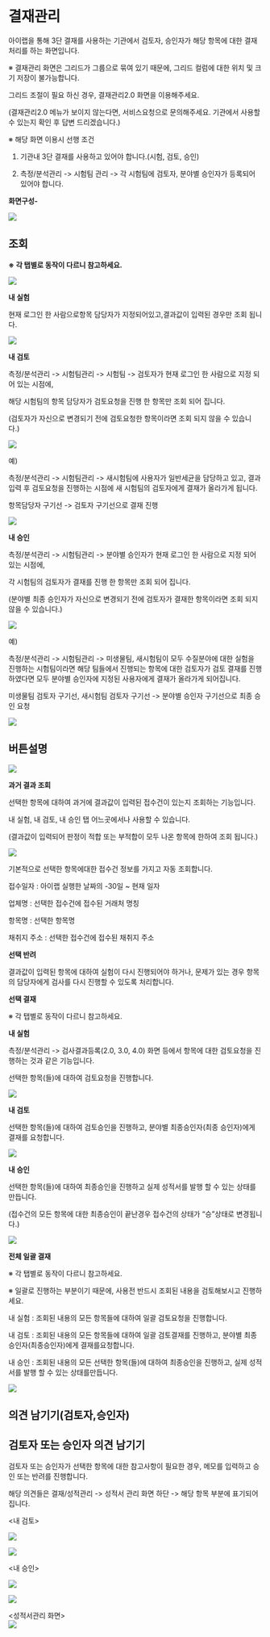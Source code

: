 # 결재관리

아이랩을 통해 3단 결재를 사용하는 기관에서 검토자, 승인자가 해당 항목에 대한 결재 처리를 하는 화면입니다.

※ 결재관리 화면은 그리드가 그룹으로 묶여 있기 때문에, 그리드 컬럼에 대한 위치 및 크기 저장이 불가능합니다.

그리드 조절이 필요 하신 경우, 결재관리2.0 화면을 이용해주세요.

\(결재관리2.0 메뉴가 보이지 않는다면, 서비스요청으로 문의해주세요. 기관에서 사용할 수 있는지 확인 후 답변 드리겠습니다.\)

※ 해당 화면 이용시 선행 조건

1. 기관내 3단 결재를 사용하고 있어야 합니다.\(시험, 검토, 승인\)

2. 측정/분석관리 -&gt; 시험팀 관리 -&gt; 각 시험팀에 검토자, 분야별 승인자가 등록되어 있어야 합니다.



**화면구성-**

![](/assets/005결재성적관리/004화면구성.png)

## 조회

**※ 각 탭별로 동작이 다르니 참고하세요.**

![](/assets/005결재성적관리/005조회_탭.png)  




**내 실험**

현재 로그인 한 사람으로항목 담당자가 지정되어있고,결과값이 입력된 경우만 조회 됩니다.

![](/assets/005결재성적관리/006조회_내실험.png)

  


  


**내 검토**

측정/분석관리 -&gt; 시험팀관리 -&gt; 시험팀 -&gt; 검토자가 현재 로그인 한 사람으로 지정 되어 있는 시점에,

해당 시험팀의 항목 담당자가 검토요청을 진행 한 항목만 조회 되어 집니다.

\(검토자가 자신으로 변경되기 전에 검토요청한 항목이라면 조회 되지 않을 수 있습니다.\)

![](/assets/005결재성적관리/007조회_내검토.png)  


  


예\)

측정/분석관리 -&gt; 시험팀관리 -&gt; 새시험팀에 사용자가 일반세균을 담당하고 있고, 결과 입력 후 검토요청을 진행하는 시점에 새 시험팀의 검토자에게 결재가 올라가게 됩니다.

항목담당자 구기선 -&gt; 검토자 구기선으로 결재 진행

![](/assets/005결재성적관리/008예_시험팀관리.png)  


  


  


**내 승인**

측정/분석관리 -&gt; 시험팀관리 -&gt; 분야별 승인자가 현재 로그인 한 사람으로 지정 되어 있는 시점에,

각 시험팀의 검토자가 결재를 진행 한 항목만 조회 되어 집니다.

\(분야별 최종 승인자가 자신으로 변경되기 전에 검토자가 결재한 항목이라면 조회 되지 않을 수 있습니다.\)

![](/assets/005결재성적관리/009조회_내승인.png)

  


예\)

측정/분석관리 -&gt; 시험팀관리 -&gt; 미생물팀, 새시험팀이 모두 수질분야에 대한 실험을 진행하는 시험팀이라면 해당 팀들에서 진행되는 항목에 대한 검토자가 검토 결재를 진행하였다면 모두 분야별 승인자에 지정된 사용자에게 결재가 올라가게 되어집니다.

미생물팀 검토자 구기선, 새시험팀 검토자 구기선 -&gt; 분야별 승인자 구기선으로 최종 승인 요청

![](/assets/005결재성적관리/010예_시험팀관리.png)

## 버튼설명

![](/assets/005결재성적관리/011버튼들.png)

**과거 결과 조회**

선택한 항목에 대하여 과거에 결과값이 입력된 접수건이 있는지 조회하는 기능입니다.

내 실험, 내 검토, 내 승인 탭 어느곳에서나 사용할 수 있습니다.

\(결과값이 입력되어 판정이 적합 또는 부적합이 모두 나온 항목에 한하여 조회 됩니다.\)

![](/assets/005결재성적관리/012항목과거이력조회.png)

기본적으로 선택한 항목에대한 접수건 정보를 가지고 자동 조회합니다.

접수일자 : 아이랩 실행한 날짜의 -30일 ~ 현재 일자

업체명 : 선택한 접수건에 접수된 거래처 명칭

항목명 : 선택한 항목명

채취지 주소 : 선택한 접수건에 접수된 채취지 주소

**선택 반려**

결과값이 입력된 항목에 대하여 실험이 다시 진행되어야 하거나, 문제가 있는 경우 항목의 담당자에게 검사를 다시 진행할 수 있도록 처리합니다.

**선택 결재**

※ 각 탭별로 동작이 다르니 참고하세요.

**내 실험**

측정/분석관리 -&gt; 검사결과등록\(2.0, 3.0, 4.0\) 화면 등에서 항목에 대한 검토요청을 진행하는 것과 같은 기능입니다.

선택한 항목\(들\)에 대하여 검토요청을 진행합니다.

![](/assets/005결재성적관리/013조회_내실험.png)

**내 검토**

선택한 항목\(들\)에 대하여 검토승인을 진행하고, 분야별 최종승인자\(최종 승인자\)에게 결재를 요청합니다.

![](/assets/005결재성적관리/014조회_내검토.png)

**내 승인**

선택한 항목\(들\)에 대하여 최종승인을 진행하고 실제 성적서를 발행 할 수 있는 상태를 만듭니다.

\(접수건의 모든 항목에 대한 최종승인이 끝난경우 접수건의 상태가 “승”상태로 변경됩니다.\)

![](/assets/005결재성적관리/015조회_내승인.png)

**전체 일괄 결재**

※ 각 탭별로 동작이 다르니 참고하세요.

※ 일괄로 진행하는 부분이기 때문에, 사용전 반드시 조회된 내용을 검토해보시고 진행하세요.

내 실험 : 조회된 내용의 모든 항목들에 대하여 일괄 검토요청을 진행합니다.

내 검토 : 조회된 내용의 모든 항목들에 대하여 일괄 검토결재를 진행하고, 분야별 최종승인자\(최종승인자\)에게 결재를요청합니다.

내 승인 : 조회된 내용의 모든 선택한 항목\(들\)에 대하여 최종승인을 진행하고, 실제 성적서를 발행 할 수 있는 상태를만듭니다.

![](/assets/005결재성적관리/016전체일괄결재.png)



## 의견 남기기\(검토자,승인자\)

## 검토자 또는 승인자 의견 남기기

검토자 또는 승인자가 선택한 항목에 대한 참고사항이 필요한 경우, 메모를 입력하고 승인 또는 반려를 진행합니다.

해당 의견들은 결재/성적관리 -&gt; 성적서 관리 화면 하단 -&gt; 해당 항목 부분에 표기되어 집니다.

  


&lt;내 검토&gt;

![](/assets/005결재성적관리/017결재의견_검토자.png)  
  
![](/assets/005결재성적관리/018검토_승인의견창.png)  


  


  


&lt;내 승인&gt;

![](/assets/005결재성적관리/019결재의견_승인자.png)

  
![](/assets/005결재성적관리/020검토_승인의견창2.png)  
  


  


&lt;성적서관리 화면&gt;  
![](/assets/005결재성적관리/021성적서관리확인.png)

  



